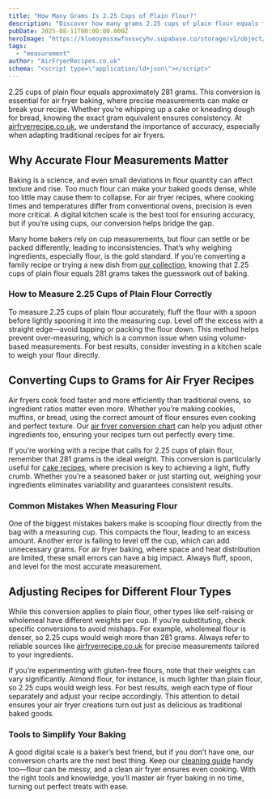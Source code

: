 ```yaml
---
title: "How Many Grams Is 2.25 Cups of Plain Flour?"
description: "Discover how many grams 2.25 cups of plain flour equals for perfect baking every time. Get accurate conversions and tips here!"
pubDate: 2025-08-11T00:00:00.000Z
heroImage: "https://klueoymssxwfnxsvcyhv.supabase.co/storage/v1/object/public/md/how-many-grams-is-2-25-cups-of-plain-flour-316e46ee.webp"
tags:
  - "measurement"
author: "AirFryerRecipes.co.uk"
schema: "<script type=\"application/ld+json\"></script>"
---
```


<p>2.25 cups of plain flour equals approximately 281 grams. This conversion is essential for air fryer baking, where precise measurements can make or break your recipe. Whether you’re whipping up a cake or kneading dough for bread, knowing the exact gram equivalent ensures consistency. At <a href=https://www.airfryerrecipe.co.uk>airfryerrecipe.co.uk</a>, we understand the importance of accuracy, especially when adapting traditional recipes for air fryers.</p>  

<h2>Why Accurate Flour Measurements Matter</h2>  
<p>Baking is a science, and even small deviations in flour quantity can affect texture and rise. Too much flour can make your baked goods dense, while too little may cause them to collapse. For air fryer recipes, where cooking times and temperatures differ from conventional ovens, precision is even more critical. A digital kitchen scale is the best tool for ensuring accuracy, but if you’re using cups, our conversion helps bridge the gap.</p>  

<p>Many home bakers rely on cup measurements, but flour can settle or be packed differently, leading to inconsistencies. That’s why weighing ingredients, especially flour, is the gold standard. If you’re converting a family recipe or trying a new dish from <a href=https://www.airfryerrecipe.co.uk/recipes>our collection</a>, knowing that 2.25 cups of plain flour equals 281 grams takes the guesswork out of baking.</p>  

<h3>How to Measure 2.25 Cups of Plain Flour Correctly</h3>  
<p>To measure 2.25 cups of plain flour accurately, fluff the flour with a spoon before lightly spooning it into the measuring cup. Level off the excess with a straight edge—avoid tapping or packing the flour down. This method helps prevent over-measuring, which is a common issue when using volume-based measurements. For best results, consider investing in a kitchen scale to weigh your flour directly.</p>  

<h2>Converting Cups to Grams for Air Fryer Recipes</h2>  
<p>Air fryers cook food faster and more efficiently than traditional ovens, so ingredient ratios matter even more. Whether you’re making cookies, muffins, or bread, using the correct amount of flour ensures even cooking and perfect texture. Our <a href=https://www.airfryerrecipe.co.uk/air-fryer-conversion-chart>air fryer conversion chart</a> can help you adjust other ingredients too, ensuring your recipes turn out perfectly every time.</p>  

<p>If you’re working with a recipe that calls for 2.25 cups of plain flour, remember that 281 grams is the ideal weight. This conversion is particularly useful for <a href=https://www.airfryerrecipe.co.uk/recipe-category/cakes>cake recipes</a>, where precision is key to achieving a light, fluffy crumb. Whether you’re a seasoned baker or just starting out, weighing your ingredients eliminates variability and guarantees consistent results.</p>  

<h3>Common Mistakes When Measuring Flour</h3>  
<p>One of the biggest mistakes bakers make is scooping flour directly from the bag with a measuring cup. This compacts the flour, leading to an excess amount. Another error is failing to level off the cup, which can add unnecessary grams. For air fryer baking, where space and heat distribution are limited, these small errors can have a big impact. Always fluff, spoon, and level for the most accurate measurement.</p>  

<h2>Adjusting Recipes for Different Flour Types</h2>  
<p>While this conversion applies to plain flour, other types like self-raising or wholemeal have different weights per cup. If you’re substituting, check specific conversions to avoid mishaps. For example, wholemeal flour is denser, so 2.25 cups would weigh more than 281 grams. Always refer to reliable sources like <a href=https://www.airfryerrecipe.co.uk>airfryerrecipe.co.uk</a> for precise measurements tailored to your ingredients.</p>  

<p>If you’re experimenting with gluten-free flours, note that their weights can vary significantly. Almond flour, for instance, is much lighter than plain flour, so 2.25 cups would weigh less. For best results, weigh each type of flour separately and adjust your recipe accordingly. This attention to detail ensures your air fryer creations turn out just as delicious as traditional baked goods.</p>  

<h3>Tools to Simplify Your Baking</h3>  
<p>A good digital scale is a baker’s best friend, but if you don’t have one, our conversion charts are the next best thing. Keep our <a href=https://www.airfryerrecipe.co.uk/air-fryer-cleaner>cleaning guide</a> handy too—flour can be messy, and a clean air fryer ensures even cooking. With the right tools and knowledge, you’ll master air fryer baking in no time, turning out perfect treats with ease.</p>